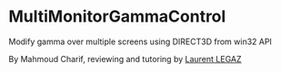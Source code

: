 # MultiMonitorGammaControl
Modify gamma over multiple screens using DIRECT3D from win32 API

By Mahmoud Charif, reviewing and tutoring by [Laurent LEGAZ](http://laurent.legaz.eu)

